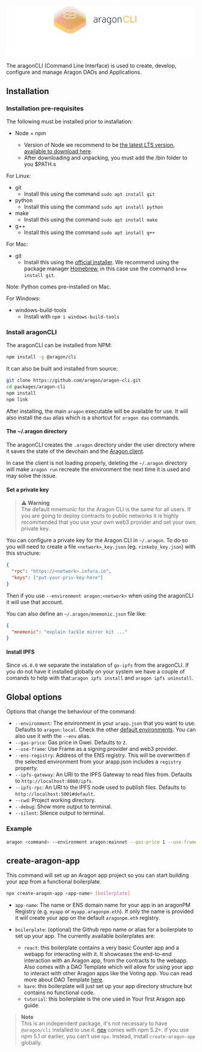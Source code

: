 ![aragonCLI logo](/docs/assets/brand/aragoncli.png)

The aragonCLI (Command Line Interface) is used to create, develop, configure and manage Aragon DAOs and Applications.

## Installation

### Installation pre-requisites

The following must be installed prior to installation:

- Node + npm

  - Version of Node we recommend to be [the latest LTS version, available to download here](https://nodejs.org/en/).
  - After downloading and unpacking, you must add the /bin folder to you \$PATH.s

For Linux:

- git
  - Install this using the command `sudo apt install git`
- python
  - Install this using the command `sudo apt install python`
- make
  - Install this using the command `sudo apt install make`
- g++
  - Install this using the command `sudo apt install g++`

For Mac:

- git
  - Install this using the [official installer](http://sourceforge.net/projects/git-osx-installer/). We recommend using the package manager [Homebrew](https://brew.sh), in this case use the command `brew install git`.

Note: Python comes pre-installed on Mac.

For Windows:

- windows-build-tools
  - Install with `npm i windows-build-tools`

### Install aragonCLI

The aragonCLI can be installed from NPM:

```sh
npm install -g @aragon/cli
```

It can also be built and installed from source:

```sh
git clone https://github.com/aragon/aragon-cli.git
cd packages/aragon-cli
npm install
npm link
```

After installing, the main `aragon` executable will be available for use. It will also install the `dao` alias which is a shortcut for `aragon dao` commands.

#### The ~/.aragon directory

The aragonCLI creates the `.aragon` directory under the user directory where it saves the state of the devchain and the [Aragon client](client.md).

In case the client is not loading properly, deleting the `~/.aragon` directory will make `aragon run` recreate the environment the next time it is used and may solve the issue.

#### Set a private key

> **⚠️ Warning**<br>
> The default mnemonic for the Aragon CLI is the same for all users. If you are going to deploy contracts to public networks it is highly recommended that you use your own web3 provider and set your own private key.

You can configure a private key for the Aragon CLI in `~/.aragon`. To do so you will need to create a file `<network>_key.json` (eg. `rinkeby_key.json`) with this structure:

```json
{
  "rpc": "https://<network>.infura.io",
  "keys": ["put-your-priv-key-here"]
}
```

Then if you use `--environment aragon:<network>` when using the aragonCLI it will use that account.

You can also define an `~/.aragon/mnemonic.json` file like:

```json
{
  "mnemonic": "explain tackle mirror kit ..."
}
```

#### Install IPFS

Since `v6.0.0` we separate the instalation of `go-ipfs` from the aragonCLI. If you do not have it installed globally on your system we have a couple of comands to help with that:`aragon ipfs install` and `aragon ipfs uninstall`.

## Global options

Options that change the behaviour of the command:

- `--environment`: The environment in your `arapp.json` that you want to use. Defaults to `aragon:local`. Check the other [default environments](/docs/cli-global-confg.html#example). You can also use it with the `--env` alias.
- `--gas-price`: Gas price in Gwei. Defaults to `2`.
- `--use-frame`: Use Frame as a signing provider and web3 provider.
- `--ens-registry`: Address of the ENS registry. This will be overwritten if the selected environment from your arapp.json includes a `registry` property.
- `--ipfs-gateway`: An URI to the IPFS Gateway to read files from. Defaults to `http://localhost:8080/ipfs`.
- `--ipfs-rpc`: An URI to the IPFS node used to publish files. Defaults to `http://localhost:5001#default`.
- `--cwd`: Project working directory.
- `--debug`: Show more output to terminal.
- `--silent`: Silence output to terminal.

### Example

```sh
aragon <command> --environment aragon:mainnet --gas-price 1 --use-frame --debug
```

## create-aragon-app

This command will set up an Aragon app project so you can start building your app from a functional boilerplate.

```sh
npx create-aragon-app <app-name> [boilerplate]
```

- `app-name`: The name or ENS domain name for your app in an aragonPM Registry (e.g. `myapp` or `myapp.aragonpm.eth`). If only the name is provided it will create your app on the default `aragonpm.eth` registry.

- `boilerplate`: (optional) the Github repo name or alias for a boilerplate to set up your app. The currently available boilerplates are:
  - `react`: this boilerplate contains a very basic Counter app and a webapp for interacting with it. It showcases the end-to-end interaction with an Aragon app, from the contracts to the webapp. Also comes with a DAO Template which will allow for using your app to interact with other Aragon apps like the Voting app. You can read more about DAO Template [here](templates-intro.md).
  - `bare`: this boilerplate will just set up your app directory structure but contains no functional code.
  - `tutorial`: this boilerplate is the one used in Your first Aragon app guide.

> **Note**<br>
> This is an independent package, it's not necessary to have `@aragon/cli` installed to use it.
> [npx](https://medium.com/@maybekatz/introducing-npx-an-npm-package-runner-55f7d4bd282b) comes with npm 5.2+. If you use npm 5.1 or earlier, you can't use `npx`. Instead, install `create-aragon-app` globally.
